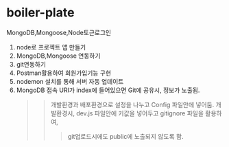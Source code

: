 # boiler-plate
MongoDB,Mongoose,Node토근로그인

1. node로 프로젝트 앱 만들기
2. MongoDB,Mongoose 연동하기
3. git연동하기
4. Postman활용하여 회원가입기능 구현
5. nodemon 설치를 통해 서버 자동 업데이트
6. MongoDB 접속 URI가 index에 들어있으면 Git에 공유시, 정보가 노출됨.
   >> 개발환경과 배포환경으로 설정을 나누고 Config 파일안에 넣어둠.
   >> 개발환경시, dev.js 파일안에 키값을 넣어두고 gitignore 파일을 활용하여,
   >>>  git업로드시에도 public에 노출되지 않도록 함.
